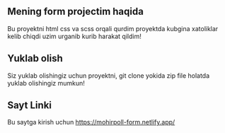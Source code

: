 ## Mening form projectim haqida 
Bu proyektni html css va scss orqali qurdim proyektda kubgina xatoliklar kelib chiqdi uzim urganib kurib harakat qildim!

## Yuklab olish 
Siz yuklab olishingiz uchun proyektni, git clone yokida zip file holatda yuklab olishingiz mumkun!

## Sayt Linki
Bu saytga kirish uchun https://mohirpoll-form.netlify.app/
